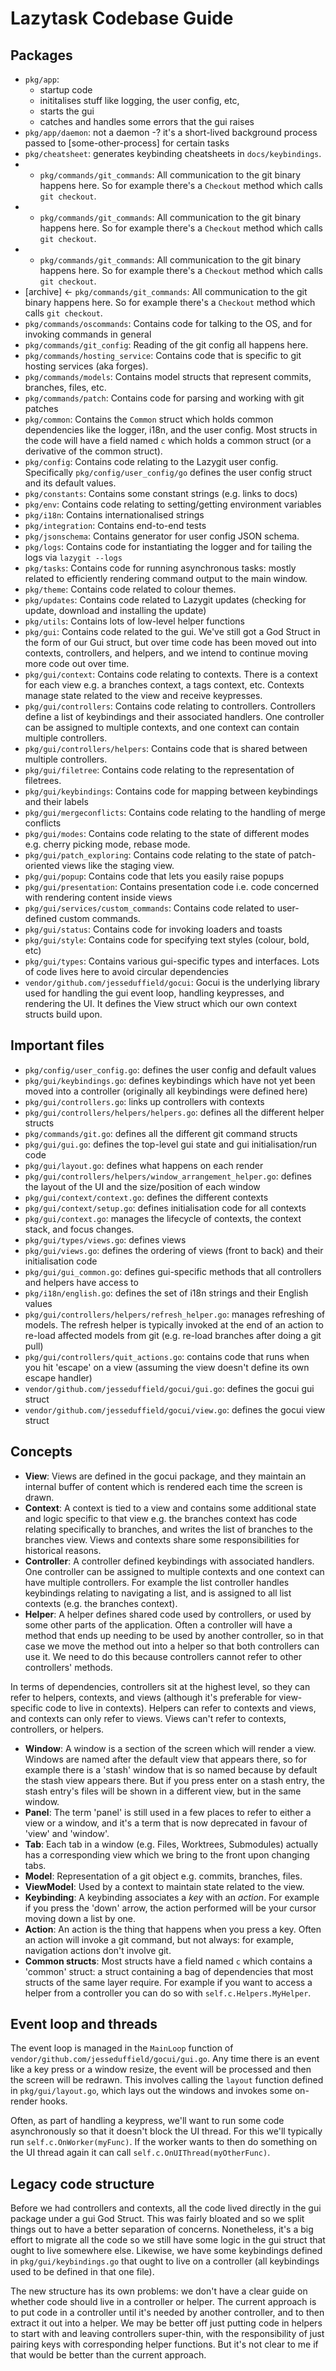 # Lazytask Codebase Guide

## Packages

- `pkg/app`:
  - startup code
  - inititalises stuff like logging, the user config, etc,
  - starts the gui
  - catches and handles some errors that the gui raises
- `pkg/app/daemon`: not a daemon -? it's a short-lived background process passed to [some-other-process] for certain tasks
- `pkg/cheatsheet`: generates keybinding cheatsheets in `docs/keybindings`.
- - `pkg/commands/git_commands`: All communication to the git binary happens here. So for example there's a `Checkout` method which calls `git checkout`.
- - `pkg/commands/git_commands`: All communication to the git binary happens here. So for example there's a `Checkout` method which calls `git checkout`.
- - `pkg/commands/git_commands`: All communication to the git binary happens here. So for example there's a `Checkout` method which calls `git checkout`.
- [archive] <- `pkg/commands/git_commands`: All communication to the git binary happens here. So for example there's a `Checkout` method which calls `git checkout`.
- `pkg/commands/oscommands`: Contains code for talking to the OS, and for invoking commands in general
- `pkg/commands/git_config`: Reading of the git config all happens here.
- `pkg/commands/hosting_service`: Contains code that is specific to git hosting services (aka forges).
- `pkg/commands/models`: Contains model structs that represent commits, branches, files, etc.
- `pkg/commands/patch`: Contains code for parsing and working with git patches
- `pkg/common`: Contains the `Common` struct which holds common dependencies like the logger, i18n, and the user config. Most structs in the code will have a field named `c` which holds a common struct (or a derivative of the common struct).
- `pkg/config`: Contains code relating to the Lazygit user config. Specifically `pkg/config/user_config/go` defines the user config struct and its default values.
- `pkg/constants`: Contains some constant strings (e.g. links to docs)
- `pkg/env`: Contains code relating to setting/getting environment variables
- `pkg/i18n`: Contains internationalised strings
- `pkg/integration`: Contains end-to-end tests
- `pkg/jsonschema`: Contains generator for user config JSON schema.
- `pkg/logs`: Contains code for instantiating the logger and for tailing the logs via `lazygit --logs`
- `pkg/tasks`: Contains code for running asynchronous tasks: mostly related to efficiently rendering command output to the main window.
- `pkg/theme`: Contains code related to colour themes.
- `pkg/updates`: Contains code related to Lazygit updates (checking for update, download and installing the update)
- `pkg/utils`: Contains lots of low-level helper functions
- `pkg/gui`: Contains code related to the gui. We've still got a God Struct in the form of our Gui struct, but over time code has been moved out into contexts, controllers, and helpers, and we intend to continue moving more code out over time.
- `pkg/gui/context`: Contains code relating to contexts. There is a context for each view e.g. a branches context, a tags context, etc. Contexts manage state related to the view and receive keypresses.
- `pkg/gui/controllers`: Contains code relating to controllers. Controllers define a list of keybindings and their associated handlers. One controller can be assigned to multiple contexts, and one context can contain multiple controllers.
- `pkg/gui/controllers/helpers`: Contains code that is shared between multiple controllers.
- `pkg/gui/filetree`: Contains code relating to the representation of filetrees.
- `pkg/gui/keybindings`: Contains code for mapping between keybindings and their labels
- `pkg/gui/mergeconflicts`: Contains code relating to the handling of merge conflicts
- `pkg/gui/modes`: Contains code relating to the state of different modes e.g. cherry picking mode, rebase mode.
- `pkg/gui/patch_exploring`: Contains code relating to the state of patch-oriented views like the staging view.
- `pkg/gui/popup`: Contains code that lets you easily raise popups
- `pkg/gui/presentation`: Contains presentation code i.e. code concerned with rendering content inside views
- `pkg/gui/services/custom_commands`: Contains code related to user-defined custom commands.
- `pkg/gui/status`: Contains code for invoking loaders and toasts
- `pkg/gui/style`: Contains code for specifying text styles (colour, bold, etc)
- `pkg/gui/types`: Contains various gui-specific types and interfaces. Lots of code lives here to avoid circular dependencies
- `vendor/github.com/jesseduffield/gocui`: Gocui is the underlying library used for handling the gui event loop, handling keypresses, and rendering the UI. It defines the View struct which our own context structs build upon.

## Important files

- `pkg/config/user_config.go`: defines the user config and default values
- `pkg/gui/keybindings.go`: defines keybindings which have not yet been moved into a controller (originally all keybindings were defined here)
- `pkg/gui/controllers.go`: links up controllers with contexts
- `pkg/gui/controllers/helpers/helpers.go`: defines all the different helper structs
- `pkg/commands/git.go`: defines all the different git command structs
- `pkg/gui/gui.go`: defines the top-level gui state and gui initialisation/run code
- `pkg/gui/layout.go`: defines what happens on each render
- `pkg/gui/controllers/helpers/window_arrangement_helper.go`: defines the layout of the UI and the size/position of each window
- `pkg/gui/context/context.go`: defines the different contexts
- `pkg/gui/context/setup.go`: defines initialisation code for all contexts
- `pkg/gui/context.go`: manages the lifecycle of contexts, the context stack, and focus changes.
- `pkg/gui/types/views.go`: defines views
- `pkg/gui/views.go`: defines the ordering of views (front to back) and their initialisation code
- `pkg/gui/gui_common.go`: defines gui-specific methods that all controllers and helpers have access to
- `pkg/i18n/english.go`: defines the set of i18n strings and their English values
- `pkg/gui/controllers/helpers/refresh_helper.go`: manages refreshing of models. The refresh helper is typically invoked at the end of an action to re-load affected models from git (e.g. re-load branches after doing a git pull)
- `pkg/gui/controllers/quit_actions.go`: contains code that runs when you hit 'escape' on a view (assuming the view doesn't define its own escape handler)
- `vendor/github.com/jesseduffield/gocui/gui.go`: defines the gocui gui struct
- `vendor/github.com/jesseduffield/gocui/view.go`: defines the gocui view struct

## Concepts

- **View**: Views are defined in the gocui package, and they maintain an internal buffer of content which is rendered each time the screen is drawn.
- **Context**: A context is tied to a view and contains some additional state and logic specific to that view e.g. the branches context has code relating specifically to branches, and writes the list of branches to the branches view. Views and contexts share some responsibilities for historical reasons.
- **Controller**: A controller defined keybindings with associated handlers. One controller can be assigned to multiple contexts and one context can have multiple controllers. For example the list controller handles keybindings relating to navigating a list, and is assigned to all list contexts (e.g. the branches context).
- **Helper**: A helper defines shared code used by controllers, or used by some other parts of the application. Often a controller will have a method that ends up needing to be used by another controller, so in that case we move the method out into a helper so that both controllers can use it. We need to do this because controllers cannot refer to other controllers' methods.

In terms of dependencies, controllers sit at the highest level, so they can refer to helpers, contexts, and views (although it's preferable for view-specific code to live in contexts). Helpers can refer to contexts and views, and contexts can only refer to views. Views can't refer to contexts, controllers, or helpers.

- **Window**: A window is a section of the screen which will render a view. Windows are named after the default view that appears there, so for example there is a 'stash' window that is so named because by default the stash view appears there. But if you press enter on a stash entry, the stash entry's files will be shown in a different view, but in the same window.
- **Panel**: The term 'panel' is still used in a few places to refer to either a view or a window, and it's a term that is now deprecated in favour of 'view' and 'window'.
- **Tab**: Each tab in a window (e.g. Files, Worktrees, Submodules) actually has a corresponding view which we bring to the front upon changing tabs.
- **Model**: Representation of a git object e.g. commits, branches, files.
- **ViewModel**: Used by a context to maintain state related to the view.
- **Keybinding**: A keybinding associates a _key_ with an _action_. For example if you press the 'down' arrow, the action performed will be your cursor moving down a list by one.
- **Action**: An action is the thing that happens when you press a key. Often an action will invoke a git command, but not always: for example, navigation actions don't involve git.
- **Common structs**: Most structs have a field named `c` which contains a 'common' struct: a struct containing a bag of dependencies that most structs of the same layer require. For example if you want to access a helper from a controller you can do so with `self.c.Helpers.MyHelper`.

## Event loop and threads

The event loop is managed in the `MainLoop` function of `vendor/github.com/jesseduffield/gocui/gui.go`. Any time there is an event like a key press or a window resize, the event will be processed and then the screen will be redrawn. This involves calling the `layout` function defined in `pkg/gui/layout.go`, which lays out the windows and invokes some on-render hooks.

Often, as part of handling a keypress, we'll want to run some code asynchronously so that it doesn't block the UI thread. For this we'll typically run `self.c.OnWorker(myFunc)`. If the worker wants to then do something on the UI thread again it can call `self.c.OnUIThread(myOtherFunc)`.

## Legacy code structure

Before we had controllers and contexts, all the code lived directly in the gui package under a gui God Struct. This was fairly bloated and so we split things out to have a better separation of concerns. Nonetheless, it's a big effort to migrate all the code so we still have some logic in the gui struct that ought to live somewhere else. Likewise, we have some keybindings defined in `pkg/gui/keybindings.go` that ought to live on a controller (all keybindings used to be defined in that one file).

The new structure has its own problems: we don't have a clear guide on whether code should live in a controller or helper. The current approach is to put code in a controller until it's needed by another controller, and to then extract it out into a helper. We may be better off just putting code in helpers to start with and leaving controllers super-thin, with the responsibility of just pairing keys with corresponding helper functions. But it's not clear to me if that would be better than the current approach.
